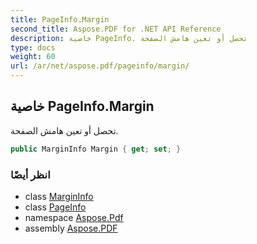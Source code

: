```yaml
---
title: PageInfo.Margin
second_title: Aspose.PDF for .NET API Reference
description: خاصية PageInfo. تحصل أو تعين هامش الصفحة
type: docs
weight: 60
url: /ar/net/aspose.pdf/pageinfo/margin/
---
```

## خاصية PageInfo.Margin

تحصل أو تعين هامش الصفحة.

```csharp
public MarginInfo Margin { get; set; }
```

### انظر أيضًا

* class [MarginInfo](../../margininfo/)
* class [PageInfo](../)
* namespace [Aspose.Pdf](../../../aspose.pdf/)
* assembly [Aspose.PDF](../../../)